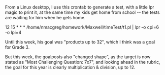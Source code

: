 From a Linux desktop, I use this crontab to generate a test, with a little lpr magic to print it, at the same time 
my kids get home from school -- the tests are waiting for him when he gets home.

12 15 * * * /home/nmacgreg/homework/Maxwell/timeTest/t1.pl | lpr -o cpi=6 -o lpi=4


Until this week, his goal was "products up to 32", which I think was a goal for Grade 3.

But this week, the goalposts also "changed shape", as the target is now stated as "Most Challenging Question: 7x7", 
and looking ahead in the rubric, the goal for this year is clearly multiplication & division, up to 12.
